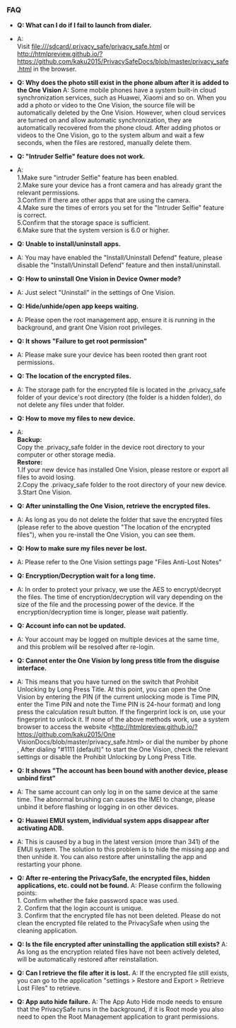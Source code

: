 ### FAQ

- **Q: What can I do if I fail to launch from dialer.**
- A: 
</br>Visit <file:///sdcard/.privacy_safe/privacy_safe.html> or <http://htmlpreview.github.io/?https://github.com/kaku2015/PrivacySafeDocs/blob/master/privacy_safe.html> in the browser.

- **Q: Why does the photo still exist in the phone album after it is added to the One Vision**
A: Some mobile phones have a system built-in cloud synchronization services, such as Huawei, Xiaomi and so on. When you add a photo or video to the One Vision, the source file will be automatically deleted by the One Vision. However, when cloud services are turned on and allow automatic synchronization, they are automatically recovered from the phone cloud. After adding photos or videos to the One Vision, go to the system album and wait a few seconds, when the files are restored, manually delete them.

- **Q: "Intruder Selfie" feature does not work.**
- A: 
</br>1.Make sure "intruder Selfie" feature has been enabled.
</br>2.Make sure your device has a front camera and has already grant the relevant permissions.
</br>3.Confirm if there are other apps that are using the camera.
</br>4.Make sure the times of errors you set for the "Intruder Selfie" feature is correct.
</br>5.Confirm that the storage space is sufficient.
</br>6.Make sure that the system version is 6.0 or higher.

- **Q: Unable to install/uninstall apps.**
- A: You may have enabled the "Install/Uninstall Defend" feature, please disable the "Install/Uninstall Defend" feature and then install/uninstall.

- **Q: How to uninstall One Vision in Device Owner mode?**
- A: Just select "Uninstall" in the settings of One Vision.

- **Q: Hide/unhide/open app keeps waiting.**
- A: Please open the root management app, ensure it is running in the background, and grant One Vision root privileges.

- **Q: It shows "Failure to get root permission"**
- A: Please make sure your device has been rooted then grant root permissions.

- **Q: The location of the encrypted files.**
- A: The storage path for the encrypted file is located in the .privacy_safe folder of your device's root directory (the folder is a hidden folder), do not delete any files under that folder.

- **Q: How to move my files to new device.**
- A: 
</br>**Backup:**
</br>Copy the .privacy_safe folder in the device root directory to your computer or other storage media.
</br>**Restore:**
</br>1.If your new device has installed One Vision, please restore or export all files to avoid losing.
</br>2.Copy the .privacy_safe folder to the root directory of your new device.
</br>3.Start One Vision.

- **Q: After uninstalling the One Vision, retrieve the encrypted files.**
- A: As long as you do not delete the folder that save the encrypted files (please refer to the above question "The location of the encrypted files"), when you re-install the One Vision, you can see them.

- **Q: How to make sure my files never be lost.**
- A: Please refer to the One Vision settings page "Files Anti-Lost Notes"

- **Q: Encryption/Decryption wait for a long time.**
- A: In order to protect your privacy, we use the AES to encrypt/decrypt the files. The time of encryption/decryption will vary depending on the size of the file and the processing power of the device. If the encryption/decryption time is longer, please wait patiently.

- **Q: Account info can not be updated.**
- A: Your account may be logged on multiple devices at the same time, and this problem will be resolved after re-login.

- **Q: Cannot enter the One Vision by long press title from the disguise interface.**
- A: This means that you have turned on the switch that Prohibit Unlocking by Long Press Title. At this point, you can open the One Vision by entering the PIN (if the current unlocking mode is Time PIN, enter the Time PIN and note the Time PIN is 24-hour format) and long press the calculation result button. If the fingerprint lock is on, use your fingerprint to unlock it. If none of the above methods work, use a system browser to access the website <http://htmlpreview.github.io/?https://github.com/kaku2015/One VisionDocs/blob/master/privacy_safe.html> or dial the number by phone , After dialing "#1111 (default)" to start the One Vision, check the relevant settings or disable the Prohibit Unlocking by Long Press Title.

- **Q: It shows "The account has been bound with another device, please unbind first"**
- A: The same account can only log in on the same device at the same time. The abnormal brushing can causes the IMEI to change, please unbind it before flashing or logging in on other devices.

- **Q: Huawei EMUI system, individual system apps disappear after activating ADB.**
- A: This is caused by a bug in the latest version (more than 341) of the EMUI system. The solution to this problem is to hide the missing app and then unhide it. You can also restore after uninstalling the app and restarting your phone.

- **Q: After re-entering the PrivacySafe, the encrypted files, hidden applications, etc. could not be found.**
A: Please confirm the following points:
</br>1. Confirm whether the fake password space was used.
</br>2. Confirm that the login account is unique.
</br>3. Confirm that the encrypted file has not been deleted. Please do not clean the encrypted file related to the PrivacySafe when using the cleaning application.

- **Q: Is the file encrypted after uninstalling the application still exists?**
A: As long as the encryption related files have not been actively deleted, will be automatically restored after reinstallation.

- **Q: Can I retrieve the file after it is lost.**
A: If the encrypted file still exists, you can go to the application "settings > Restore and Export > Retrieve Lost Files" to retrieve.

- **Q: App auto hide failure.**
A: The App Auto Hide mode needs to ensure that the PrivacySafe runs in the background, if it is Root mode you also need to open the Root Management application to grant permissions.
